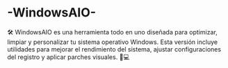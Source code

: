 # -WindowsAIO-
🛠️ WindowsAIO es una herramienta todo en uno diseñada para optimizar, limpiar y personalizar tu sistema operativo Windows. Esta versión incluye utilidades para mejorar el rendimiento del sistema, ajustar configuraciones del registro y aplicar parches visuales. 🚀💻
